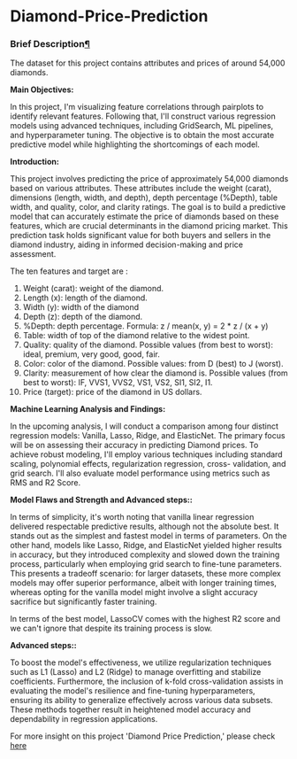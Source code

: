 # Diamond-Price-Prediction
<div class="text_cell_render border-box-sizing rendered_html">
<h3 id="Brief-Description">Brief Description<a class="anchor-link" href="https://www.kaggle.com/code/hiteshbhakuni/diamond-price-prediction/#Brief-Description" target="_self" rel=" noreferrer nofollow">¶</a></h3><p>The dataset for this project contains attributes and prices of around 54,000 diamonds.</p>
<p><strong>Main Objectives:</strong></p>
<p>In this project, I'm visualizing feature correlations through pairplots to identify relevant features. Following that, I'll construct various regression models using advanced techniques, including GridSearch, ML pipelines, and hyperparameter tuning. The objective is to obtain the most accurate predictive model while highlighting the shortcomings of each model.</p>

<p><strong>Introduction:</strong></p>
<p>This project involves predicting the price of approximately 54,000 diamonds based on various attributes. These attributes include the weight (carat), dimensions (length, width, and depth), depth percentage (%Depth), table width, and quality, color, and clarity ratings. The goal is to build a predictive model that can accurately estimate the price of diamonds based on these features, which are crucial determinants in the diamond pricing market. This prediction task holds significant value for both buyers and sellers in the diamond industry, aiding in informed decision-making and price assessment.</p>

<p>The ten features and target are :</p>
<ol>
<li>Weight (carat): weight of the diamond.</li>
<li>Length (x): length of the diamond.</li>
<li>Width (y): width of the diamond</li>
<li>Depth (z): depth of the diamond.</li>
<li>%Depth: depth percentage. Formula: z / mean(x, y) = 2 * z / (x + y)</li>
<li>Table: width of top of the diamond relative to the widest point.</li>
<li>Quality: quality of the diamond. Possible values (from best to worst): ideal, premium, very good, good, fair.</li>
<li>Color: color of the diamond. Possible values: from D (best) to J (worst).</li>
<li>Clarity: measurement of how clear the diamond is. Possible values (from best to worst): IF, VVS1, VVS2, VS1, VS2, SI1, SI2, I1.</li>
<li>Price (target): price of the diamond in US dollars.</li>
</ol>

<p><strong>Machine Learning Analysis and Findings:</strong></p>
<p>In the upcoming analysis, I will conduct a comparison among four distinct regression models: Vanilla, Lasso, Ridge, and ElasticNet. The primary focus will be on assessing their accuracy in predicting Diamond prices. To achieve robust modeling, I'll employ various techniques including standard scaling, polynomial effects, regularization regression, cross- validation, and grid search. I'll also evaluate model performance using metrics such as RMS and R2 Score.</p>

<p><strong>Model Flaws and Strength and Advanced steps::</strong></p>
<p>In terms of simplicity, it's worth noting that vanilla linear regression delivered respectable predictive results, although not the absolute best. It stands out as the simplest and fastest model in terms of parameters. On the other hand, models like Lasso, Ridge, and ElasticNet yielded higher results in accuracy, but they introduced complexity and slowed down the training process, particularly when employing grid search to fine-tune parameters. This presents a tradeoff scenario: for larger datasets, these more complex models may offer superior performance, albeit with longer training times, whereas opting for the vanilla model might involve a slight accuracy sacrifice but significantly faster training.</p>

<p>In terms of the best model, LassoCV comes with the highest R2 score and we can't ignore that despite its training process is slow.</p>

<p><strong>Advanced steps::</strong></p>
<p>To boost the model's effectiveness, we utilize regularization techniques such as L1 (Lasso) and L2 (Ridge) to manage overfitting and stabilize coefficients. Furthermore, the inclusion of k-fold cross-validation assists in evaluating the model's resilience and fine-tuning hyperparameters, ensuring its ability to generalize effectively across various data subsets. These methods together result in heightened model accuracy and dependability in regression applications.</p>
<p>For more insight on this project 'Diamond Price Prediction,' please check <a href='https://github.com/Izuchukwu234/Diamond-Price-Prediction/blob/main/Diamond%20Price%20Analysis.pdf'>here</a></p>
</div>
